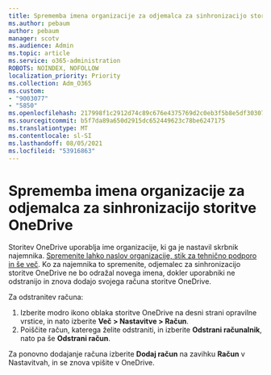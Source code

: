 ```yaml
---
title: Sprememba imena organizacije za odjemalca za sinhronizacijo storitve OneDrive
ms.author: pebaum
author: pebaum
manager: scotv
ms.audience: Admin
ms.topic: article
ms.service: o365-administration
ROBOTS: NOINDEX, NOFOLLOW
localization_priority: Priority
ms.collection: Adm_O365
ms.custom:
- "9003077"
- "5850"
ms.openlocfilehash: 217998f1c2912d74c89c676e4375769d2c0eb3f5b8e5df303071bc3c51ef74d5
ms.sourcegitcommit: b5f7da89a650d2915dc652449623c78be6247175
ms.translationtype: MT
ms.contentlocale: sl-SI
ms.lasthandoff: 08/05/2021
ms.locfileid: "53916863"
---
```

# <a name="change-the-organization-name-for-the-onedrive-sync-client"></a>Sprememba imena organizacije za odjemalca za sinhronizacijo storitve OneDrive

Storitev OneDrive uporablja ime organizacije, ki ga je nastavil skrbnik najemnika.  [Spremenite lahko naslov organizacije, stik za tehnično podporo in še več](https://docs.microsoft.com/microsoft-365/admin/manage/change-address-contact-and-more). Ko za najemnika to spremenite, odjemalec za sinhronizacijo storitve OneDrive ne bo odražal novega imena, dokler uporabniki ne odstranijo in znova dodajo svojega računa storitve OneDrive.

Za odstranitev računa:

1. Izberite modro ikono oblaka storitve OneDrive na desni strani opravilne vrstice, in nato izberite  **Več > Nastavitve > Račun**.
2. Poiščite račun, katerega želite odstraniti, in izberite  **Odstrani računalnik**, nato pa še **Odstrani račun**.

Za ponovno dodajanje računa izberite **Dodaj račun** na zavihku **Račun** v Nastavitvah, in se znova vpišite v OneDrive.